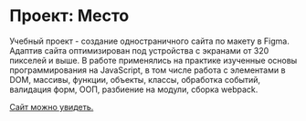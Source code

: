 # Проект: Место


Учебный проект - создание одностраничного сайта по макету в Figma. Адаптив сайта оптимизирован под устройства с экранами от 320 пикселей и выше. В работе применялись на практике изученные основы программирования на JavaScript, в том числе работа с элементами в DOM, массивы, функции, объекты, классы, обработка событий, валидация форм, ООП, разбиение на модули, сборка webpack.

[Сайт можно увидеть.](https://kush-mash.github.io/mesto/)
